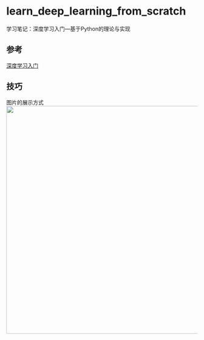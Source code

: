 # learn_deep_learning_from_scratch
学习笔记：深度学习入门—基于Python的理论与实现

## 参考
[深度学习入门](https://github.com/qiaohaoforever/DeepLearningFromScratch)

## 技巧
图片的展示方式
<img src=./resource/Snipaste_2024-08-22_09-35-55.JPG  width="600" />